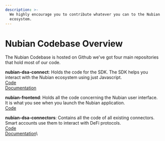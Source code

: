 ```yaml
---
description: >-
  We highly encourage you to contribute whatever you can to the Nubian
  ecosystem.
---
```


# Nubian Codebase Overview

The Nubian Codebase is hosted on Github we've got four main repositories that hold most of our code.

**nubian-dsa-connect**: Holds the code for the SDK. The SDK helps you interact with the Nubian ecosystem using just Javascript.\
[Code](https://github.com/Open-Currency-Collective/nubian-dsa-connect) \
[Documentation](sdk/)

**nubian-frontend**: Holds all the code concerning the Nubian user interface. It is what you see when you launch the Nubian application.\
[Code](https://github.com/Open-Currency-Collective/nubian-frontend)

**nubian-dsa-connectors**: Contains all the code of all existing connectors. Smart accounts use them to interact with DeFi protocols.\
[Code](https://github.com/Open-Currency-Collective/Nubian-dsa-connectors)\
[Documentation](connectors/)\

